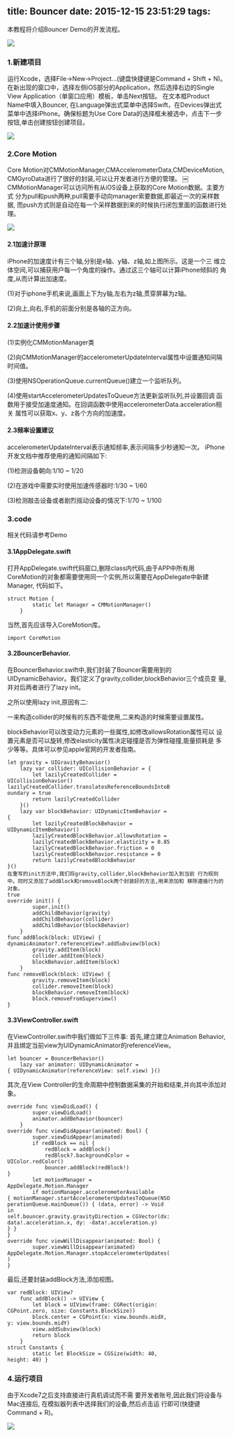 title: Bouncer
date: 2015-12-15 23:51:29
tags:
---

本教程将介绍Bouncer Demo的开发流程。

![](/picture/3-1.png)

### 1.新建项目

运行Xcode，选择File->New->Project...(键盘快捷键是Command + Shift + N)。在新出现的窗口中，选择左侧iOS部分的Application，然后选择右边的Single View Application（单窗口应用）模板，单击Next按钮。
在文本框Product Name中填入Bouncer, 在Language弹出式菜单中选择Swift，在Devices弹出式菜单中选择iPhone。确保标题为Use Core Data的选择框未被选中，点击下一步按钮,单击创建按钮创建项目。

![](/picture/3-2.png)

###  2.Core Motion

Core Motion对CMMotionManager,CMAccelerometerData,CMDeviceMotion, CMGyroData进行了很好的封装,可以让开发者进行方便的管理。
￼
CMMotionManager可以访问所有从iOS设备上获取的Core Motion数据。主要方式 分为pull和push两种,pull需要手动向manager索要数据,即最近一次的采样数据, 而push方式则是自动在每一个采样数据到来的时候执行闭包里面的函数进行处理。

![](/picture/3-3.png)


#### 2.1加速计原理

iPhone的加速度计有三个轴,分别是x轴、y轴、z轴,如上图所示。这是一个三 维立体空间,可以捕获用户每一个角度的操作。通过这三个轴可以计算iPhone倾斜的 角度,从而计算出加速度。

(1)对于iphone手机来说,画面上下为y轴,左右为z轴,贯穿屏幕为z轴。

(2)向上,向右,手机的前面分别是各轴的正方向。

#### 2.2加速计使用步骤

(1)实例化CMMotionManager类

(2)向CMMotionManager的accelerometerUpdateInterval属性中设置通知间隔 时间值。

(3)使用NSOperationQueue.currentQueue()建立一个监听队列。

(4)使用startAccelerometerUpdatesToQueue方法更新监听队列,并设置回调 函数用于接受加速度通知。在回调函数中使用accelerometerData.acceleration相关 属性可以获取x、y、z各个方向的加速度。

#### 2.3频率设置建议

accelerometerUpdateInterval表示通知频率,表示间隔多少秒通知一次。 iPhone开发文档中推荐使用的通知间隔如下:

(1)检测设备朝向:1/10 ~ 1/20

(2)在游戏中需要实时使用加速传感器时:1/30 ~ 1/60

(3)检测敲击设备或者剧烈摇动设备的情况下:1/70 ~ 1/100

### 3.code

相关代码请参考Demo

#### 3.1AppDelegate.swift

打开AppDelegate.swift代码窗口,删除class内代码,由于APP中所有用 CoreMotion的对象都需要使用同一个实例,所以需要在AppDelegate中新建Manager, 代码如下。

```
struct Motion {
        static let Manager = CMMotionManager()
    }
```

当然,首先应该导入CoreMotion库。

```
import CoreMotion
```

#### 3.2BouncerBehavior.

在BouncerBehavior.swift中,我们封装了Bouncer需要用到的 UIDynamicBehavior。我们定义了gravity,collider,blockBehavior三个成员变 量,并对后两者进行了lazy init。

之所以使用lazy init,原因有二:

一来构造collider的时候有的东西不能使用,二来构造的时候需要设置属性。

 blockBehavior可以改变动力元素的一些属性,如修改allowsRotation属性可以
设置元素是否可以旋转,修改elasticity属性决定碰撞是否为弹性碰撞,能量损耗是 多少等等。具体可以参见apple官网的开发者指南。

```
let gravity = UIGravityBehavior()
    lazy var collider: UICollisionBehavior = {
        let lazilyCreatedCollider =
UICollisionBehavior()
lazilyCreatedCollider.translatesReferenceBoundsIntoB
oundary = true
        return lazilyCreatedCollider
    }()
    lazy var blockBehavior: UIDynamicItemBehavior =
{
        let lazilyCreatedBlockBehavior =
UIDynamicItemBehavior()
        lazilyCreatedBlockBehavior.allowsRotation =
        lazilyCreatedBlockBehavior.elasticity = 0.85
        lazilyCreatedBlockBehavior.friction = 0
        lazilyCreatedBlockBehavior.resistance = 0
        return lazilyCreatedBlockBehavior
}()
在重写的init方法中,我们将gravity,collider,blockBehavior加入到当前 行为规则中。同时又添加了addBlock和removeBlock两个封装好的方法,用来添加和 移除遵循行为的对象。
true
override init() {
        super.init()
        addChildBehavior(gravity)
        addChildBehavior(collider)
        addChildBehavior(blockBehavior)
    }
func addBlock(block: UIView) {
dynamicAnimator?.referenceView?.addSubview(block)
        gravity.addItem(block)
        collider.addItem(block)
        blockBehavior.addItem(block)
    }
func removeBlock(block: UIView) {
        gravity.removeItem(block)
        collider.removeItem(block)
        blockBehavior.removeItem(block)
        block.removeFromSuperview()
}
```
#### 3.3ViewController.swift

在ViewController.swift中我们做如下三件事:
首先,建立建立Animation Behavior,并且绑定当前view为UIDynamicAnimator的referenceView。

```
let bouncer = BouncerBehavior()
    lazy var animator: UIDynamicAnimator =
{ UIDynamicAnimator(referenceView: self.view) }()
```

其次,在View Controller的生命周期中控制数据采集的开始和结束,并向其中添加对象。

```
override func viewDidLoad() {
        super.viewDidLoad()
        animator.addBehavior(bouncer)
    }
override func viewDidAppear(animated: Bool) {
        super.viewDidAppear(animated)
        if redBlock == nil {
            redBlock = addBlock()
            redBlock?.backgroundColor =
UIColor.redColor()
            bouncer.addBlock(redBlock!)
}
        let motionManager =
AppDelegate.Motion.Manager
        if motionManager.accelerometerAvailable
{ motionManager.startAccelerometerUpdatesToQueue(NSO
perationQueue.mainQueue()) { (data, error) -> Void
in
self.bouncer.gravity.gravityDirection = CGVector(dx:
data!.acceleration.x, dy: -data!.acceleration.y)
} }
}
override func viewWillDisappear(animated: Bool) {
        super.viewWillDisappear(animated)
AppDelegate.Motion.Manager.stopAccelerometerUpdates(
)
}
```
最后,还要封装addBlock方法,添加视图。

```
var redBlock: UIView?
    func addBlock() -> UIView {
        let block = UIView(frame: CGRect(origin:
CGPoint.zero, size: Constants.BlockSize))
        block.center = CGPoint(x: view.bounds.midX,
y: view.bounds.midY)
        view.addSubview(block)
        return block
    }
struct Constants {
        static let BlockSize = CGSize(width: 40,
height: 40) }
```

### 4.运行项目

由于Xcode7之后支持直接进行真机调试而不需 要开发者账号,因此我们将设备与Mac连接后, 在模拟器列表中选择我们的设备,然后点击运 行即可(快捷键 Command + R)。

![](p/icture/3-4.png)
